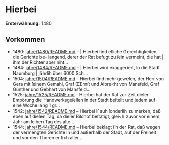 # Hierbei

**Ersterwähnung:** 1480

## Vorkommen
- 1480: [jahre/1480/README.md](../jahre/1480/README.md) – | Hierbei ſind etliche Gerechtigkeiten, die Gerichte be-
langend, derer der Rat befugt zu ſein vermeint, die hat
| ihm der Richter aber niht...
- 1484: [jahre/1484/README.md](../jahre/1484/README.md) – |
Hierbei wird exaggeriert, ſo die Stadt Naumburg |
jährlih über 6000 Sch...
- 1504: [jahre/1504/README.md](../jahre/1504/README.md) – Hierbei ſind mehr
geweſen, der Herr von Gera mit ſeinem Gemahl, Graf
ŒErnſt und Albre<ht von Mansfeld, Graf Günther und
Gebhart von Mansfeld...
- 1525: [jahre/1525/README.md](../jahre/1525/README.md) – Hierbei hat der Rat zur Zeit dieſer Empörung die
Handwerksgeſellen in der Stadt beſtellt und jedem auf
eine Woche lang 1 gr...
- 1542: [jahre/1542/README.md](../jahre/1542/README.md) – Hierbei iſ auh ſonderlih zu merken, daß eben auf
dieſen Tag, da dieſer Biſchof beſtätigt, glei<h zuvor vor
einem Jahr am ſelben Tag des alte...
- 1544: [jahre/1544/README.md](../jahre/1544/README.md) – Hierbei
beklagt ſih der Rat, daß wegen der vermengten Gerichte
in und außerhalb der Stadt, auf der Freiheit und vor den
Thoren er ſi<h aller...
